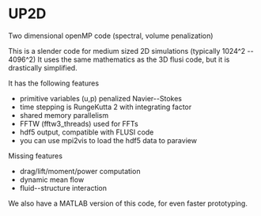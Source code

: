 UP2D
====

Two dimensional openMP code (spectral, volume penalization)

This is a slender code for medium sized 2D simulations (typically 1024^2 -- 4096^2)
It uses the same mathematics as the 3D flusi code, but it is drastically simplified.

It has the following features
* primitive variables (u,p) penalized Navier--Stokes
* time stepping is RungeKutta 2 with integrating factor
* shared memory parallelism
* FFTW (fftw3_threads) used for FFTs
* hdf5 output, compatible with FLUSI code
* you can use mpi2vis to load the hdf5 data to paraview


Missing features 
* drag/lift/moment/power computation
* dynamic mean flow
* fluid--structure interaction

We also have a MATLAB version of this code, for even faster prototyping.
